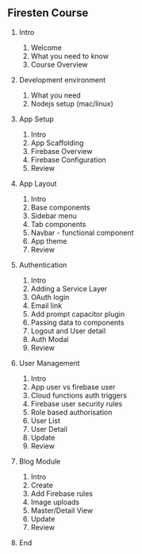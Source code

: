 ## Firesten Course

1. Intro

   1. Welcome
   2. What you need to know
   3. Course Overview

2. Development environment

   1. What you need
   2. Nodejs setup (mac/linux)

3. App Setup

   1. Intro
   2. App Scaffolding
   3. Firebase Overview
   4. Firebase Configuration
   5. Review

4. App Layout

   1. Intro
   2. Base components
   3. Sidebar menu
   4. Tab components
   5. Navbar - functional component
   6. App theme
   7. Review

5. Authentication

   1. Intro
   2. Adding a Service Layer
   3. OAuth login
   4. Email link
   5. Add prompt capacitor plugin
   6. Passing data to components
   7. Logout and User detail
   8. Auth Modal
   9. Review

6. User Management

   1. Intro
   2. App user vs firebase user
   3. Cloud functions auth triggers
   4. Firebase user security rules
   5. Role based authorisation
   6. User List
   7. User Detail
   8. Update
   9. Review

7. Blog Module

   1. Intro
   2. Create
   3. Add Firebase rules
   4. Image uploads
   5. Master/Detail View
   6. Update
   7. Review

8. End
